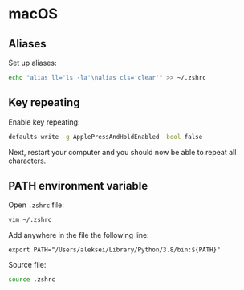 # macOS

## Aliases

Set up aliases:

```sh
echo "alias ll='ls -la'\nalias cls='clear'" >> ~/.zshrc
```

## Key repeating

Enable key repeating:

```bash
defaults write -g ApplePressAndHoldEnabled -bool false
```

Next, restart your computer and you should now be able to repeat all characters.

## PATH environment variable

Open `.zshrc` file:

```bash
vim ~/.zshrc
```

Add anywhere in the file the following line:

```text
export PATH="/Users/aleksei/Library/Python/3.8/bin:${PATH}"
```

Source file:

```bash
source .zshrc
```
